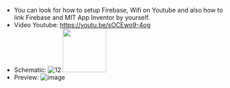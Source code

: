 - You can look for how to setup Firebase, Wifi on Youtube and also how to link Firebase and MIT App Inventor by yourself.
- Video Youtube: https://youtu.be/sOCEwo9-4og
- Schematic:
  ![12](https://github.com/ScottT4-Tuan/Smart-Parking-System/assets/141108181/94dfc3f0-c09f-4eba-8905-bd26f79d9013)
  <img src="https://github.com/ScottT4-Tuan/Smart-Parking-System/assets/141108181/94dfc3f0-c09f-4eba-8905-bd26f79d9013" width="100" height="100">
- Preview: ![image](https://github.com/ScottT4-Tuan/Smart-Parking-System/assets/141108181/30d1230e-51eb-4bf1-a74e-567e27f6ce4f)
